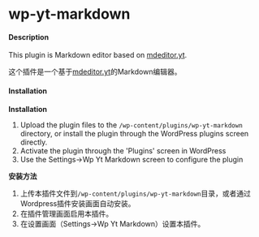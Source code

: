 wp-yt-markdown
================================

#### Description

This plugin is Markdown editor based on <a href="https://github.com/yutuo/mdeditor.yt">mdeditor.yt</a>.

这个插件是一个基于<a href="https://github.com/yutuo/mdeditor.yt">mdeditor.yt</a>的Markdown编辑器。

#### Installation

**Installation**

1. Upload the plugin files to the `/wp-content/plugins/wp-yt-markdown` directory, or install the plugin through the WordPress plugins screen directly.
2. Activate the plugin through the 'Plugins' screen in WordPress
3. Use the Settings->Wp Yt Markdown screen to configure the plugin

**安装方法**

1. 上传本插件文件到`/wp-content/plugins/wp-yt-markdown`目录，或者通过Wordpress插件安装画面自动安装。
2. 在插件管理画面启用本插件。
3. 在设置画面（Settings->Wp Yt Markdown）设置本插件。